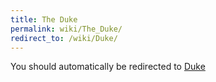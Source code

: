 ```yaml
---
title: The Duke
permalink: wiki/The_Duke/
redirect_to: /wiki/Duke/
---
```


You should automatically be redirected to [Duke](/wiki/Duke/)

